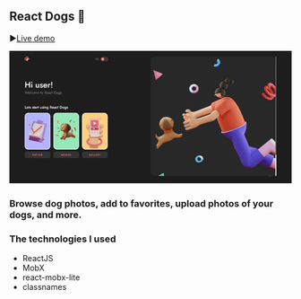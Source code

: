 ## React Dogs 🐶

▶[Live demo](https://react-dogs-theta.vercel.app/)

![Header](https://github.com/ruslankriklivyy/react-dogs/blob/main/public/reactDogs.gif)

### Browse dog photos, add to favorites, upload photos of your dogs, and more.

### The technologies I used
- ReactJS
- MobX
- react-mobx-lite
- classnames
